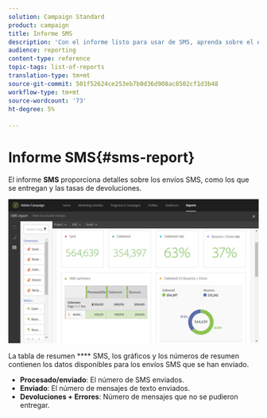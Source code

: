 ```yaml
---
solution: Campaign Standard
product: campaign
title: Informe SMS
description: 'Con el informe listo para usar de SMS, aprenda sobre el éxito de sus envíos de SMS. '
audience: reporting
content-type: reference
topic-tags: list-of-reports
translation-type: tm+mt
source-git-commit: 501f52624ce253eb7b0d36d908ac8502cf1d3b48
workflow-type: tm+mt
source-wordcount: '73'
ht-degree: 5%

---
```



# Informe SMS{#sms-report}

El informe **SMS** proporciona detalles sobre los envíos SMS, como los que se entregan y las tasas de devoluciones.

![](assets/dynamic_report_sms.png)

La tabla de resumen **** SMS, los gráficos y los números de resumen contienen los datos disponibles para los envíos SMS que se han enviado.

* **Procesado/enviado**: El número de SMS enviados.
* **Enviado**: El número de mensajes de texto enviados.
* **Devoluciones + Errores**: Número de mensajes que no se pudieron entregar.


